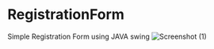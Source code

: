 # RegistrationForm
Simple Registration Form using JAVA swing
![Screenshot (1)](https://github.com/iamasmit/RegistrationForm/assets/58207304/80efb98c-4c75-4968-b3f3-9820a4ea1fe1)

